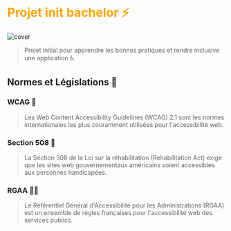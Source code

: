 # <font color="orange">Projet init bachelor ⚡️ </font>
![cover](https://hackmd.io/_uploads/BJW9oA9Wa.jpg)
>Projet initial pour apprendre les bonnes pratiques et rendre inclusive une application ♿️

## Normes et Législations 📄
### WCAG 🚀
>Les Web Content Accessibility Guidelines (WCAG) 2.1
sont les normes internationales les plus couramment
utilisées pour l'accessibilité web.

### Section 508 🛂
>La Section 508 de la Loi sur la réhabilitation
(Rehabilitation Act) exige que les sites web
gouvernementaux américains soient accessibles aux
personnes handicapées.

### RGAA 🧑‍💻
>Le Référentiel Général d'Accessibilité pour les
Administrations (RGAA) est un ensemble de règles
françaises pour l'accessibilité web des services
publics.